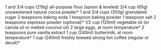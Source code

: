 1 and 3/4 cups (219g) all-purpose flour (spoon & leveled)
3/4 cup (65g) unsweetened natural cocoa powder*
1 and 3/4 cups (350g) granulated sugar
2 teaspoons baking soda
1 teaspoon baking powder
1 teaspoon salt
2 teaspoons espresso powder (optional)*
1/2 cup (120ml) vegetable oil (or canola oil or melted coconut oil)
2 large eggs, at room temperature*
2 teaspoons pure vanilla extract
1 cup (240ml) buttermilk, at room temperature*
1 cup (240ml) freshly brewed strong hot coffee (regular or decaf)*